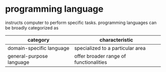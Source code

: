 # programming language

instructs computer to perform specific tasks. programming languages can be broadly categorized  as

| category                 | characteristic                         |
| ------------------------ | -------------------------------------- |
| domain-specific language | specialized to a particular area       |
| general-purpose language | offer broader range of functionalities |
